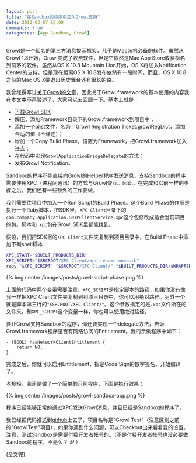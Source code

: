 ```yaml
---
layout: post
title: "在Sandbox的程序中加入Growl支持"
date: 2012-03-07 16:00
comments: true
categories: [App Sandbox, Growl]
---
```


Growl是一个知名的第三方消息提示框架，几乎是Mac装机必备的软件。虽然从Growl 1.3开始，Growl变成了收费软件，但是它依然是Mac App Store收费榜名列前茅的软件。虽然从OS X 10.8 Mountain Lion开始，OS X将加入Notification Center的支持，但是现在距离OS X 10.8发布依然有一段时间，而且，OS X 10.8之前的Mac OS X要退出历史舞台还有很长的路。

我曾经撰写过[关于Growl的文章](http://cocoa.venj.me/blog/add-growl-support-in-your-apps-add-growl-framework/)，因此关于Growl.framework的基本使用的内容我在本文中不再赘述了，大家可以去[回顾一下](http://cocoa.venj.me/blog/add-growl-support-in-your-apps-coding-growl/)。基本上就是：

* [下载](http://growl.info/downloads)[Growl SDK](http://growl.cachefly.net/Growl-1.3.1-SDK.zip)
* 解压，添加Framework目录下的Growl.framework到项目中；
* 添加一个plist文件，名为：Growl Registration Ticket.growlRegDict，添加合适的值（不详述）；
* 增加一个Copy Build Phase，设置为Framework，把Growl.framework加入进去；
* 在代码中实现`GrowlApplicationBridgeDelegate`的方法；
* 发布Growl Notification。

<!-- more -->

Sandbox的程序不能直接向Growl的Helper程序发送消息，支持Sandbox的程序需要使用XPC（进程间通讯）的方式与Growl交互。因此，在完成和以前一样的步骤之后，我们还有一些额外的工作要做。

我们需要往项目中加入一个Run Script的Build Phase。这个Build Phase的作用是执行一个Ruby脚本，把SDK里，`XPC Client`目录下的`com.company.application.GNTPClientService.xpc`这个包修改成适合当前项目的包。脚本和`.xpc`包在Growl SDK里都能找到。

假设，我们把SDK里的`XPC Client`文件夹复制到项目目录中，在Build Phase中添加下列shell脚本：

``` bash
XPC_START="$BUILT_PRODUCTS_DIR"
XPC_SCRIPT="$SRCROOT/XPC Client/xpc-rename-move.rb"
ruby "$XPC_SCRIPT" "$SRCROOT/XPC Client/" "$BUILT_PRODUCTS_DIR/$WRAPPER_NAME" "$CODE_SIGN_IDENTITY"
```

{% img center /images/posts/growl-script-phase.png %}

上面的代码中两个变量需要注意。`XPC_SCRIPT`是指定脚本的路径，如果你没有像我一样把XPC Client文件夹复制到到项目目录中，你可以用绝对路径。另外一个就是脚本第三行的`"$SRCROOT/XPC Client/"`。这个参数指定的是`.xpc`文件所在的文件夹，和`XPC_SCRIPT`这个变量一样，你也可以使用绝对路径。

要让Growl支持Sandbox的程序，你还要实现一个delegate方法，告诉Growl.framework程序是否有网络访问的Entitlement。我的示例程序中如下：

``` objc
- (BOOL) hasNetworkClientEntitlement {
    return NO;
}
```

完成之后，你就可以启用Entitlement，指定Code Sign的数字签名，开始编译了。

老规矩，我还是做了一个简单的示例程序，下面是执行效果：

{% img center /images/posts/growl-sandbox-app.png %}

程序已经能够正常的通过XPC发送Growl消息，并且已经是Sandbox的程序了。

我已经把代码推送到[github](https://github.com/venj/Cocoa-blog-code/tree/master/Growl%20Test)上去了，项目名称是"Growl Test"（注意区别之前的"GrowlTest"项目），如果你遇到什么问题，可以Checkout出来看看我的设置。注意，测试Sandbox是需要付费开发者帐号的。（不是付费开发者帐号也没必要做Sandbox的程序，不是么？ :P ）

(全文完)